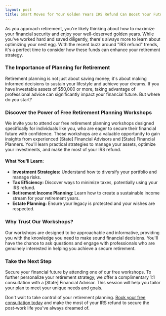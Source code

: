 ```yaml
---
layout: post
title: Smart Moves for Your Golden Years IRS Refund Can Boost Your Future  
---
```



As you approach retirement, you're likely thinking about how to maximize your financial security and enjoy your well-deserved golden years. While you've worked hard and saved diligently, there's always more to learn about optimizing your nest egg. With the recent buzz around "IRS refund" trends, it's a perfect time to consider how these funds can enhance your retirement strategy.

### The Importance of Planning for Retirement

Retirement planning is not just about saving money; it's about making informed decisions to sustain your lifestyle and achieve your dreams. If you have investable assets of $50,000 or more, taking advantage of professional advice can significantly impact your financial future. But where do you start?

### Discover the Power of Free Retirement Planning Workshops

We invite you to attend our free retirement planning workshops designed specifically for individuals like you, who are eager to secure their financial future with confidence. These workshops are a valuable opportunity to gain insights from experienced [State] Financial Advisors and [State] Financial Planners. You'll learn practical strategies to manage your assets, optimize your investments, and make the most of your IRS refund.

#### What You'll Learn:

- **Investment Strategies:** Understand how to diversify your portfolio and manage risks.
- **Tax Efficiency:** Discover ways to minimize taxes, potentially using your IRS refund.
- **Retirement Income Planning:** Learn how to create a sustainable income stream for your retirement years.
- **Estate Planning:** Ensure your legacy is protected and your wishes are respected.

### Why Trust Our Workshops?

Our workshops are designed to be approachable and informative, providing you with the knowledge you need to make sound financial decisions. You'll have the chance to ask questions and engage with professionals who are genuinely interested in helping you achieve a secure retirement.

### Take the Next Step

Secure your financial future by attending one of our free workshops. To further personalize your retirement strategy, we offer a complimentary 1:1 consultation with a [State] Financial Advisor. This session will help you tailor your plan to meet your unique needs and goals.

Don't wait to take control of your retirement planning. [Book your free consultation today](https://workshopsforretirement.com) and make the most of your IRS refund to secure the post-work life you've always dreamed of.